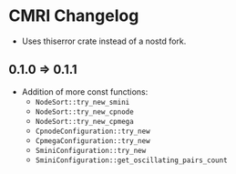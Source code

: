 # CMRI Changelog

* Uses thiserror crate instead of a nostd fork.

## 0.1.0 ⇒ 0.1.1

* Addition of more const functions:
  * `NodeSort::try_new_smini`
  * `NodeSort::try_new_cpnode`
  * `NodeSort::try_new_cpmega`
  * `CpnodeConfiguration::try_new`
  * `CpmegaConfiguration::try_new`
  * `SminiConfiguration::try_new`
  * `SminiConfiguration::get_oscillating_pairs_count`
